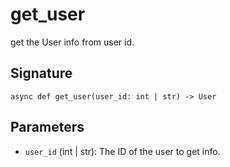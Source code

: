 # get_user

 get the User info from user id.

## Signature

`async def get_user(user_id: int | str) -> User`

## Parameters

- `user_id` (int | str): The ID of the user to get info.